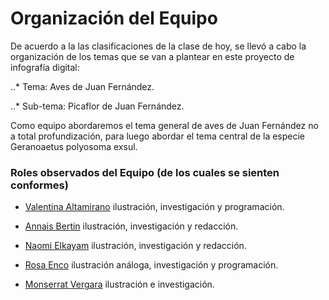 # Organización del Equipo 

De acuerdo a la las clasificaciones de la clase de hoy, se llevó a cabo la organización de los temas que se van a plantear en este proyecto de infografía digital:

..* Tema: Aves de Juan Fernández.

..* Sub-tema: Picaflor de Juan Fernández. 

Como equipo abordaremos el tema general de aves de Juan Fernández no a total profundización, para luego abordar el tema central de la especie Geranoaetus polyosoma exsul. 

### Roles observados del Equipo (de los cuales se sienten conformes)

- [Valentina Altamirano](https://github.com/Vale-Altamirano) ilustración, investigación y programación.

- [Annais Bertin](https://github.com/annais-bj) ilustración, investigación y redacción.

- [Naomi Elkayam](https://github.com/nelkayam) ilustración, investigación y redacción.

- [Rosa Enco](https://github.com/Rosa-Enco) ilustración análoga, investigación y programación.

- [Monserrat Vergara](https://github.com/monchiVergara) ilustración e investigación.
